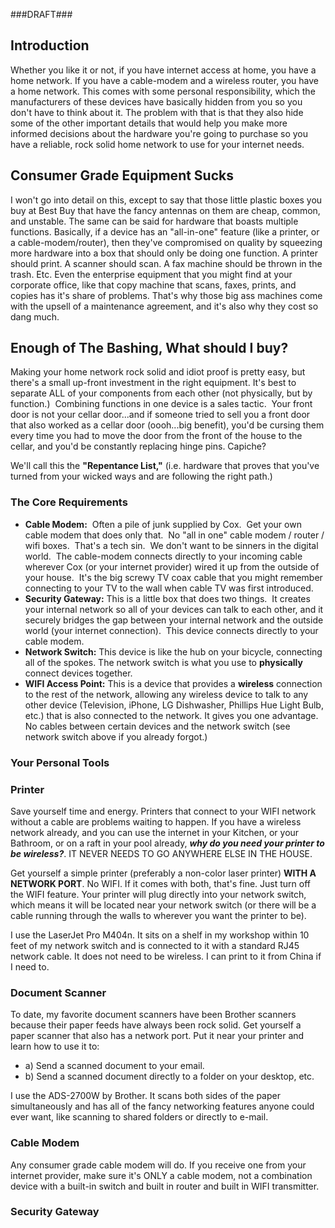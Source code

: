 ###DRAFT###

## Introduction
Whether you like it or not, if you have internet access at home, you have a home network.  If you have a cable-modem and a wireless router, you have a home network.  This comes with some personal responsibility, which the manufacturers of these devices have basically hidden from you so you don't have to think about it.  The problem with that is that they also hide some of the other important details that would help you make more informed decisions about the hardware you're going to purchase so you have a reliable, rock solid home network to use for your internet needs.

## Consumer Grade Equipment Sucks
I won't go into detail on this, except to say that those little plastic boxes you buy at Best Buy that have the fancy antennas on them are cheap, common, and unstable.  The same can be said for hardware that boasts multiple functions.  Basically, if a device has an "all-in-one" feature (like a printer, or a cable-modem/router), then they've compromised on quality by squeezing more hardware into a box that should only be doing one function.  A printer should print.  A scanner should scan.  A fax machine should be thrown in the trash.  Etc.  Even the enterprise equipment that you might find at your corporate office, like that copy machine that scans, faxes, prints, and copies has it's share of problems.  That's why those big ass machines come with the upsell of a maintenance agreement, and it's also why they cost so dang much.

## Enough of The Bashing, What should I buy?
Making your home network rock solid and idiot proof is pretty easy, but there's a small up-front investment in the right equipment. It's best to separate ALL of your components from each other (not physically, but by function.)  Combining functions in one device is a sales tactic.  Your front door is not your cellar door...and if someone tried to sell you a front door that also worked as a cellar door (oooh...big benefit), you'd be cursing them every time you had to move the door from the front of the house to the cellar, and you'd be constantly replacing hinge pins. Capiche?

We'll call this the **"Repentance List,"** (i.e. hardware that proves that you've turned from your wicked ways and are following the right path.)


### The Core Requirements

- **Cable Modem:**  Often a pile of junk supplied by Cox.  Get your own cable modem that does only that.  No "all in one" cable modem / router / wifi boxes.  That's a tech sin.  We don't want to be sinners in the digital world.  The cable-modem connects directly to your incoming cable wherever Cox (or your internet provider) wired it up from the outside of your house.  It's the big screwy TV coax cable that you might remember connecting to your TV to the wall when cable TV was first introduced.
- **Security Gateway:** This is a little box that does two things.  It creates your internal network so all of your devices can talk to each other, and it securely bridges the gap between your internal network and the outside world (your internet connection).  This device connects directly to your cable modem.
- **Network Switch:** This device is like the hub on your bicycle, connecting all of the spokes.  The network switch is what you use to **physically** connect devices together.
- **WIFI Access Point:** This is a device that provides a **wireless** connection to the rest of the network, allowing any wireless device to talk to any other device (Television, iPhone, LG Dishwasher, Phillips Hue Light Bulb, etc.) that is also connected to the network.  It gives you one advantage.  No cables between certain devices and the network switch (see network switch above if you already forgot.)

### Your Personal Tools

### **Printer**
Save yourself time and energy.  Printers that connect to your WIFI network without a cable are problems waiting to happen.  If you have a wireless network already, and you can use the internet in your Kitchen, or your Bathroom, or on a raft in your pool already, **_why do you need your printer to be wireless?_**.  IT NEVER NEEDS TO GO ANYWHERE ELSE IN THE HOUSE.

Get yourself a simple printer (preferably a non-color laser printer) **WITH A NETWORK PORT**.  No WIFI.  If it comes with both, that's fine.  Just turn off the WIFI feature.  Your printer will plug directly into your network switch, which means it will be located near your network switch (or there will be a cable running through the walls to wherever you want the printer to be).

I use the LaserJet Pro M404n.  It sits on a shelf in my workshop within 10 feet of my network switch and is connected to it with a standard RJ45 network cable.  It does not need to be wireless.  I can print to it from China if I need to.

### **Document Scanner**
To date, my favorite document scanners have been Brother scanners because their paper feeds have always been rock solid.  Get yourself a paper scanner that also has a network port.  Put it near your printer and learn how to use it to:

- a) Send a scanned document to your email.
- b) Send a scanned document directly to a folder on your desktop, etc.

I use the ADS-2700W by Brother.  It scans both sides of the paper simultaneously and has all of the fancy networking features anyone could ever want, like scanning to shared folders or directly to e-mail.

### Cable Modem
Any consumer grade cable modem will do.  If you receive one from your internet provider, make sure it's ONLY a cable modem, not a combination device with a built-in switch and built in router and built in WIFI transmitter.

### Security Gateway
